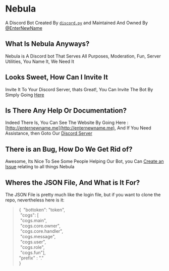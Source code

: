 # Nebula

A Discord Bot Created By [`discord.py`](https://discordpy.readthedocs.io/en/rewrite/api.html) and Maintained And Owned By [@EnterNewName](https://github.com/EnterNewName)

## What Is Nebula Anyways?

Nebula is A Discord bot That Serves All Purposes, Moderation, Fun, Server Utilities, You Name It, We Need It

## Looks Sweet, How Can I Invite It

Invite It To Your Discord Server, thats Great!, You Can Invite The Bot By Simply Going [Here](https://discordapp.com/oauth2/authorize?client_id=487164011683774464&permissions=8&scope=bot)

## Is There Any Help Or Documentation?

Indeed There Is, You Can See The Website By Going Here : [http://enternewname.me](http://enternewname.me), And If You Need Assistance, then Goto Our [Discord Server](https://discord.gg/Xgt67WV)

## There is an Bug, How Do We Get Rid of?

Awesome, Its Nice To See Some People Helping Our Bot, you Can [Create an Issue](https://github.com/EnterNewName/Nebula/issues/new) relating to all things Nebula

## Wheres the JSON File, And What is It For?

The JSON File is pretty much like the login file, but if you want to clone the repo, nevertheless here is it:

>&nbsp;{
>&nbsp;"bottoken": "token",<br />
>&nbsp;&nbsp;"cogs": [<br />
>&nbsp;&nbsp;"cogs.main",<br />
>&nbsp;&nbsp;"cogs.core.owner",<br />
>&nbsp;&nbsp;"cogs.core.handler",<br />
>&nbsp;&nbsp;"cogs.message",<br />
>&nbsp;&nbsp;"cogs.user",<br />
>&nbsp;&nbsp;"cogs.role",<br />
>&nbsp;&nbsp;"cogs.fun"],<br />
>&nbsp;"prefix" : "."<br />
>&nbsp;}